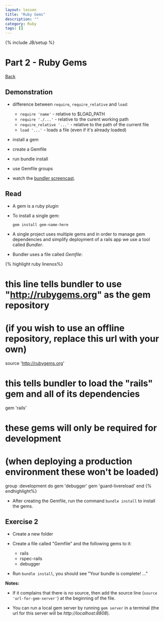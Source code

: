 ```yaml
---
layout: lesson
title: "Ruby Gems"
description: ""
category: Ruby
tags: []
---
```

{% include JB/setup %}

Part 2 - Ruby Gems
==================

[Back](../index.html)

Demonstration
-------------

-   difference between `require`, `require_relative` and `load`:

    -   `require 'name'` - relative to $LOAD\_PATH
    -   `require './...'` - relative to the curent working path
    -   `require_relative '...'` - relative to the path of the current
        file
    -   `load '...'` - loads a file (even if it's already loaded)

-   install a gem
-   create a Gemfile
-   run bundle install
-   use Gemfile groups
-   watch the [bundler
    screencast](http://railscasts.com/episodes/201-bundler-revised).

Read
----

-   A gem is a ruby plugin
-   To install a single gem:

        gem install gem-name-here

-   A single project uses multiple gems and in order to manage gem
    dependencies and simplify deployment of a rails app we use a tool
    called *Bundler*.

-   Bundler uses a file called *Gemfile*:

{% highlight ruby linenos%}
# this line tells bundler to use "http://rubygems.org" as the gem repository
# (if you wish to use an offline repository, replace this url with your own)
source 'http://rubygems.org'

# this tells bundler to load the "rails" gem and all of its dependencies
gem 'rails'

# these gems will only be required for development 
# (when deploying a production environment these won't be loaded)
group :development do
  gem 'debugger'
  gem 'guard-livereload'
end
{% endhighlight%}

-   After creating the Gemfile, run the command `bundle install` to
    install the gems.

Exercise 2
----------

-   Create a new folder
-   Create a file called "Gemfile" and the following gems to it:

    -   rails
    -   rspec-rails
    -   debugger

-   Run `bundle install`, you should see "Your bundle is complete! ..."

**Notes:**

-   If it complains that there is no source, then add the source line
    (`source 'url-for-gem-server'`) at the beginning of the file.

-   You can run a local gem server by running `gem server` in a terminal
    (the url for this server will be *http://localhost:8808*).


